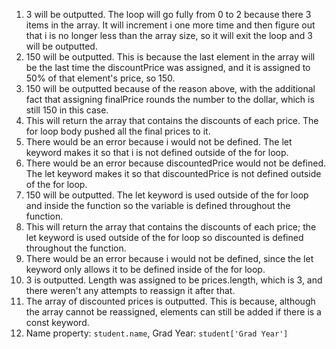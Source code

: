 1. 3 will be outputted. The loop will go fully from 0 to 2 because there 3 items in the array. It will increment i one more time and then figure out that i is no longer less than the array size, so it will exit the loop and 3 will be outputted.
2. 150 will be outputted. This is because the last element in the array will be the last time the discountPrice was assigned, and it is assigned to 50% of that element's price, so 150.
3. 150 will be outputted because of the reason above, with the additional fact that assigning finalPrice rounds the number to the dollar, which is still 150 in this case.
4.  This will return the array that contains the discounts of each price. The for loop body pushed all the final prices to it.
5.  There would be an error because i would not be defined. The let keyword makes it so that i is not defined outside of the for loop.
6.  There would be an error because discountedPrice would not be defined. The let keyword makes it so that discountedPrice is not defined outside of the for loop.
7.  150 will be outputted. The let keyword is used outside of the for loop and inside the function so the variable is defined throughout the function.
8.  This will return the array that contains the discounts of each price; the let keyword is used outside of the for loop so discounted is defined throughout the function.
9.  There would be an error because i would not be defined, since the let keyword only allows it to be defined inside of the for loop.
10.  3 is outputted. Length was assigned to be prices.length, which is 3, and there weren't any attempts to reassign it after that.
11.  The array of discounted prices is outputted. This is because, although the array cannot be reassigned, elements can still be added if there is a const keyword.
12.  Name property: `student.name`, Grad Year: `student['Grad Year']`
